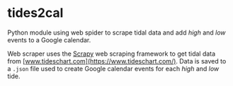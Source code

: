 # tides2cal
Python module using web spider to scrape tidal data and add *high* and *low* events to a Google calendar.

Web scraper uses the [Scrapy](https://scrapy.org/) web scraping framework to get tidal data from [www.tideschart.com](https://www.tideschart.com/). Data is saved to a `.json` file used to create Google calendar events for each *high* and *low* tide.
